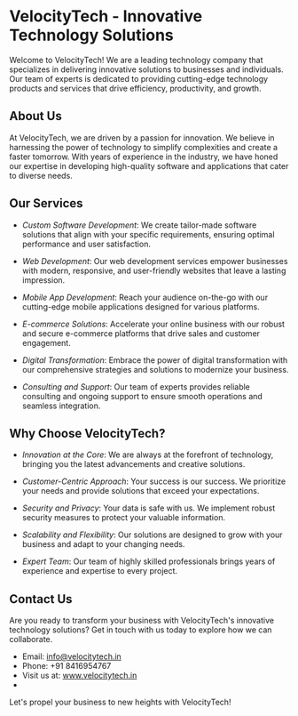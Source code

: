 # VelocityTech - Innovative Technology Solutions



Welcome to VelocityTech! We are a leading technology company that specializes in delivering innovative solutions to businesses and individuals. Our team of experts is dedicated to providing cutting-edge technology products and services that drive efficiency, productivity, and growth.

## About Us

At VelocityTech, we are driven by a passion for innovation. We believe in harnessing the power of technology to simplify complexities and create a faster tomorrow. With years of experience in the industry, we have honed our expertise in developing high-quality software and applications that cater to diverse needs.

## Our Services

- *Custom Software Development*: We create tailor-made software solutions that align with your specific requirements, ensuring optimal performance and user satisfaction.

- *Web Development*: Our web development services empower businesses with modern, responsive, and user-friendly websites that leave a lasting impression.

- *Mobile App Development*: Reach your audience on-the-go with our cutting-edge mobile applications designed for various platforms.

- *E-commerce Solutions*: Accelerate your online business with our robust and secure e-commerce platforms that drive sales and customer engagement.

- *Digital Transformation*: Embrace the power of digital transformation with our comprehensive strategies and solutions to modernize your business.

- *Consulting and Support*: Our team of experts provides reliable consulting and ongoing support to ensure smooth operations and seamless integration.

## Why Choose VelocityTech?

- *Innovation at the Core*: We are always at the forefront of technology, bringing you the latest advancements and creative solutions.

- *Customer-Centric Approach*: Your success is our success. We prioritize your needs and provide solutions that exceed your expectations.

- *Security and Privacy*: Your data is safe with us. We implement robust security measures to protect your valuable information.

- *Scalability and Flexibility*: Our solutions are designed to grow with your business and adapt to your changing needs.

- *Expert Team*: Our team of highly skilled professionals brings years of experience and expertise to every project.

## Contact Us

Are you ready to transform your business with VelocityTech's innovative technology solutions? Get in touch with us today to explore how we can collaborate.

- Email: info@velocitytech.in
- Phone: +91 8416954767
- Visit us at: www.velocitytech.in
- 

Let's propel your business to new heights with VelocityTech!
